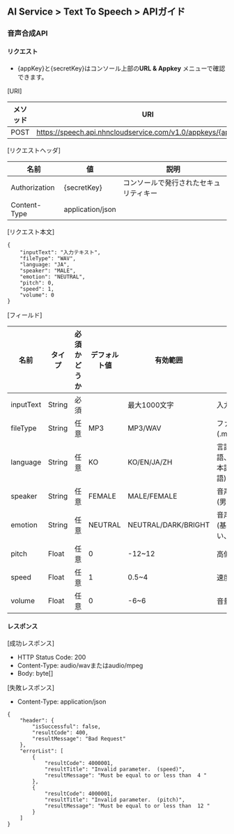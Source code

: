 ## AI Service > Text To Speech > APIガイド

### 音声合成API

#### リクエスト

- {appKey}と{secretKey}はコンソール上部の**URL & Appkey** メニューで確認できます。

[URI]

| メソッド | URI |
|---|---|
| POST | https://speech.api.nhncloudservice.com/v1.0/appkeys/{appKey}/tts |

[リクエストヘッダ]

| 名前 | 値 | 説明 |
|---|---|---|
| Authorization | {secretKey} | コンソールで発行されたセキュリティキー |
| Content-Type | application/json | |

[リクエスト本文]
```
{
    "inputText": "入力テキスト",
    "fileType": "WAV",
    "language: "JA",
    "speaker": "MALE",
    "emotion": "NEUTRAL",
    "pitch": 0,
    "speed": 1,
    "volume": 0
}
```

[フィールド]

| 名前 | タイプ | 必須かどうか | デフォルト値 | 有効範囲 | 説明 |
|---|---|---|---|---|---|
| inputText | String | 必須 | | 最大1000文字 | 入力テキスト |
| fileType | String | 任意 | MP3 | MP3/WAV | ファイル形式(.mp3、.wav) |
| language | String | 任意 | KO | KO/EN/JA/ZH | 言語(韓国語、英語、日本語、中国語) |
| speaker | String | 任意 | FEMALE | MALE/FEMALE | 音声の種類(男性、女性) |
| emotion | String | 任意 | NEUTRAL | NEUTRAL/DARK/BRIGHT | 音声の感情(基本、暗い、明るい) |
| pitch | Float | 任意 | 0 | -12~12| 高低 |
| speed | Float | 任意 | 1 | 0.5~4 | 速度 |
| volume | Float | 任意 | 0 | -6~6 | 音量 |

#### レスポンス

[成功レスポンス]
* HTTP Status Code: 200
* Content-Type: audio/wavまたはaudio/mpeg
* Body: byte[]

[失敗レスポンス]
* Content-Type: application/json
```
{
    "header": {
        "isSuccessful": false,
        "resultCode": 400,
        "resultMessage": "Bad Request"
    },
    "errorList": [
        {
            "resultCode": 4000001,
            "resultTitle": "Invalid parameter.  (speed)",
            "resultMessage": "Must be equal to or less than  4 "
        },
        {
            "resultCode": 4000001,
            "resultTitle": "Invalid parameter.  (pitch)",
            "resultMessage": "Must be equal to or less than  12 "
        }
    ]
}
```
